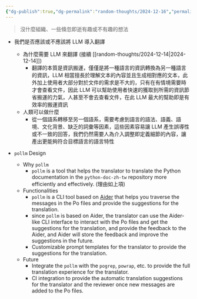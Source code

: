 ```yaml
---
{"dg-publish":true,"dg-permalink":"random-thoughts/2024-12-16","permalink":"/random-thoughts/2024-12-16/","title":"LLM 輔助翻譯與 pollm 工具設計","tags":["llm","python-doc-zh-tw"]}
---
```


> 沒什麼組織、一些倏忽即逝有趣或不有趣的想法

- 我們是否應該或不應該將 LLM 導入翻譯
  - 為什麼需要 LLM 來翻譯 (接續 [[random-thoughts/2024-12-14\|2024-12-14]])
    - 翻譯的本質是資訊搬運，僅僅是將一種語言的資訊轉換為另一種語言的資訊，LLM 相當擅長於理解文本的內容並且生成相對應的文本，此外加上使用者大部分對於文件的需求是不大的，只有在有情境需要時才會查看文件，因此 LLM 可以幫助使用者快速的獲取到所需的資訊節省搬運的力氣，人甚至不會去查看文件，在此 LLM 最大的幫助即是有效率的搬運資訊
  - 人類可以做什麼
    - 從一個語系轉移至另一個語系，需要考慮到語言的語法、語義、語境、文化背景、缺乏的詞彙等因素，這些因素容易讓 LLM 產生誤導性或不一致的回答，我們仍然需要人為介入調整即定義細節的內容，讓產出更能夠符合目標語言的語言特性

- `pollm` Design
  - Why `pollm`
    - `pollm` is a tool that helps the translator to translate the Python documentation in the `python-doc-zh-tw` repository more efficiently and effectively. (理由如上項)
  - Functionalities
    - `pollm` is a CLI tool based on [Aider](https://aider.chat/) that helps you traverse the messages in the Po files and provide the suggestions for the translation.
    - since `pollm` is based on Aider, the translator can use the Aider-like CLI interface to interact with the Po files and get the suggestions for the translation, and provide the feedback to the Aider, and Aider will store the feedback and improve the suggestions in the future.
    - Customizable prompt templates for the translator to provide the suggestions for the translation.
  - Future
    - Integrate the `pollm` with the `pogrep`, `powrap`, etc. to provide the full translation experience for the translator.
    - CI integration to provide the automatic translation suggestions for the translator and the reviewer once new messages are added to the Po files.

